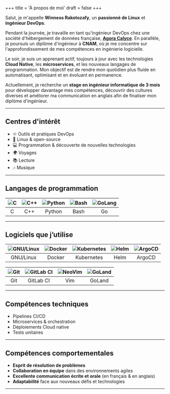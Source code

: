 +++
title = 'À propos de moi'
draft = false
+++

Salut, je m'appelle **Winness Rakotozafy**, un **passionné de Linux** et **ingénieur DevOps**.

Pendant la journée, je travaille en tant qu'ingénieur DevOps chez une société d'hébergement de données française, **[Agora Calyce](https://www.agoracalyce.com/)**. En parallèle, je poursuis un diplôme d'ingénieur à **CNAM**, où je me concentre sur l'approfondissement de mes compétences en ingénierie logicielle.

Le soir, je suis un apprenant actif, toujours à jour avec les technologies **Cloud Native**, les **microservices**, et les nouveaux langages de programmation. Mon objectif est de rendre mon quotidien plus fluide en automatisant, optimisant et en évoluant en permanence.

Actuellement, je recherche un **stage en ingénieur informatique de 3 mois** pour développer davantage mes compétences, découvrir des cultures diverses et améliorer ma communication en anglais afin de finaliser mon diplôme d'ingénieur.

---

## Centres d'intérêt

- ♾️  Outils et pratiques DevOps
- 🐧 Linux & open-source
- 💻 Programmation & découverte de nouvelles technologies
- 🌍 Voyages
- 📚 Lecture
- 🎶 Musique

---

## Langages de programmation

| ![C](/icons/C.svg) | ![C++](/icons/C++.svg) | ![Python](/icons/python.svg) | ![Bash](/icons/bash.svg) | ![GoLang](/icons/GoLand.svg) |
| :---: | :---: | :---: | :---: | :---: |
| C | C++ | Python | Bash | Go |

---

## Logiciels que j’utilise
| ![GNU/Linux](/icons/Linux.svg) | ![Docker](/icons/Docker.svg) | ![Kubernetes](/icons/kubernetes.svg) | ![Helm](/icons/helm.svg) | ![ArgoCD](/icons/argo-color.svg) |
| :---: | :---: | :---: | :---: | :---: |
| GNU/Linux | Docker | Kubernetes | Helm | ArgoCD |

| ![Git](/icons/Git.svg) | ![GitLab CI](/icons/GitLab.svg) | ![NeoVim](/icons/Vim.svg) | ![GoLand](/icons/GoLand.svg) |
| :---: | :---: | :---: | :---: |
| Git | GitLab CI | Vim | GoLand |

---

## Compétences techniques
- Pipelines CI/CD
- Microservices & orchestration
- Déploiements Cloud native
- Tests unitaires

---

## Compétences comportementales
- **Esprit de résolution de problèmes**
- **Collaboration en équipe** dans des environnements agiles
- **Excellente communication écrite et orale** (en français & en anglais)
- **Adaptabilité** face aux nouveaux défis et technologies

---
